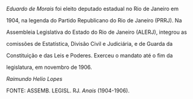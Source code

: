 

*Eduardo de Morais* foi eleito deputado estadual no Rio de Janeiro em

1904, na legenda do Partido Republicano do Rio de Janeiro (PRRJ). Na

Assembleia Legislativa do Estado do Rio de Janeiro (ALERJ), integrou as

comissões de Estatística, Divisão Civil e Judiciária, e de Guarda da

Constituição e das Leis e Poderes. Exerceu o mandato até o fim da

legislatura, em novembro de 1906.



*Raimundo Helio Lopes*



FONTE: ASSEMB. LEGISL. RJ. *Anais* (1904-1906).

